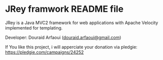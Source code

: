 JRey framwork README file
============================================

JRey is a Java MVC2 framework for web applications with Apache Velocity implemented for templating.

Developer: Douraid Arfaoui (douraid.arfaoui@gmail.com)

If You like this project, i will apperciate your donation via pledgie: https://pledgie.com/campaigns/24252
